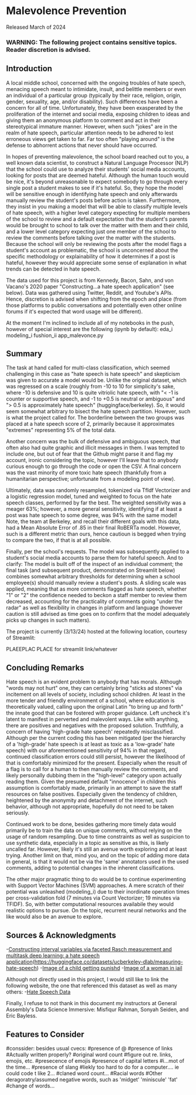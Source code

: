 # Malevolence Prevention
Released March of 2024

### WARNING: The following project contains sensitive topics. Reader discretion is advised.

## Introduction

A local middle school, concerned with the ongoing troubles of hate spech, menacing speech meant to intimidate, insult, and belittle members or even an individual of a particular group (typically by their race, religion, origin, gender, sexuality, age, and/or disability). Such differences have been a concern for all of time. Unfortunately, they have been exasperated by the proliferation of the internet and social media, exposing children to ideas and giving them an anonymous platform to comment and act in their stereotypical immature manner. However, when such "jokes" are in the realm of hate speech, particular attention needs to be adhered to lest erroneous views get taken to far. Far too often "playing around" is the defense to abhorrent actions that never should have occurred.

In hopes of preventing malevolence, the school board reached out to you, a well known data scientist, to construct a Natural Language Processor (NLP) that the school could use to analyze their students' social media accounts, looking for posts that are deemed hateful. Although the human touch would be nice, it's beyond unreasonable to expect somebody to go through every single post a student makes to see if it's hateful. So, they hope the model will be sensitive enough in identifying hate speech and only afterwards manually review the student's posts before action is taken. Furthermore, they insist in you making a model that will be able to classify multiple levels of hate speech, with a higher level category expecting for multiple members of the school to review and a default expectation that the student's parents would be brought to school to talk over the matter with them and their child, and a lower level category expecting just one member of the school to review the comments before talking over the matter with the students. Because the school will only be reviewing the posts after the model flags a student's account as problematic, the school is unconcerned about the specific methodology or explainability of how it determines if a post is hateful, however they would appreciate some sense of explanation in what trends can be detected in hate speech.

The data used for this project is from Kennedy, Bacon, Sahn, and von Vacano's 2020 paper "Constructing...a hate speech application" (see below). Data was gathered using Twitter, Reddit, and Youtube's APIs. Hence, discretion is advised when shifting from the epoch and place (from those platforms to public conversations and potentially even other online forums if it's expected that word usage will be different).

At the moment I'm inclined to include all of my notebooks in the push, however of special interest are the following (ipynb by default):
eda_i
modeling_i
fushion_ii
app_malevonce.py

## Summary

The task at hand called for multi-class classification, which seemed challenging in this case as "hate speech is hate speech" and skepticism was given to accurate a model would be. Unlike the original dataset, which was regressed on a scale (roughly from -10 to 10 for simplicity's sake, where -10 is defensive and 10 is quite vitriolic hate speech, with "< -1 is counter or supportive speech, and -1 to +0.5 is neutral or ambiguous" and "> 0.5 is approximately hate speech" (huggingface/berkeley). So, it would seem somewhat arbitrary to bisect the hate speech partition. However, such is what the project called for. The borderline between the two groups was placed at a hate speech score of 2, primarily because it approximates "extremes" representing 5% of the total data.

Another concern was the bulk of defensive and ambiguous speech, that often also had quite graphic and illicit messages in them. I was tempted to include one, but out of fear that the Github might parse it and flag my account, ironic considering the topic, however I'll leave that to anybody curious enough to go through the code or open the CSV. A final concern was the vast minority of more toxic hate speech (thankfully from a humanitarian perspective; unfortunate from a modeling point of view).

Ultimately, data was randomly resampled, tokenized via TfIdf Vectorizer and a logistic regression model, tuned and weighted to focus on the hate speech classes, performed by far the best. The weighted sensitivity was a meager 63%; however, a more general sensitivity, identifying if at least a post was hate speech to some degree, was 94% with the same model! Note, the team at Berkeley, and recall their different goals with this data, had a Mean Absolute Error of .85 in their final RoBERTa model. However, such is a different metric than ours, hence cautioun is begged when trying to compare the two, if that is at all possible.

Finally, per the school's requests. The model was subsequently applied to a student's social media accounts to parse them for hateful speech. And to clarify: The model is built off of the inspect of an individual comment; the final task (and subsequent product, demonstrated on Streamlit below) combines somewhat arbitrary thresholds for determining when a school employee(s) should manually review a student's posts. A sliding scale was applied, meaning that as more comments flagged as hate speech, whether "1" or "2" the confidence needed to beckon a staff member to review them decreased, accounting for the practicality of comments going "under the radar" as well as flexibility in changes in platform and language (however caution is still advised as time goes on to confirm that the model adequately picks up changes in such matters).

The project is currently (3/13/24) hosted at the following location, courtesy of Streamlit:

PLAEEPLAC PLACE for streamlit link/whatever

## Concluding Remarks

Hate speech is an evident problem to anybody that has morals. Although "words may not hurt" one, they can certainly bring "sticks ad stones" via incitement on all levels of society, including school children. At least in the more tender and friendly environment of a school, where education is theoretically valued, calling upon the original Latin "to bring up and forth" the innate good that can be fostered with proper guidance. Left uncheck it's latent to manifest in perverted and malevolent ways. Like with anything, there are positives and negatives with the proposed solution. Truthfully, a concern of having 'high-grade hate speech' repeatedly misclassified. Although per the current coding this has been mitigated (per the hierarchy of a 'high-grade' hate speech is at least as toxic as a 'low-grade' hate speech) with our aforementioned sensitivity of 94% in that regard, continued classification errors could still persist, however the likelihood of that is comfortably minimized for the present. Especially when the result of a flag is to call for a human to then manually review the comments, and likely personally dubbing them in the "high-level" category upon actually reading them. Given the presumed default "innocence" in children this assumption is comfortably made, primarily in an attempt to save the staff resources on false positives. Especially given the tendency of children, heightened by the anonymity and detachment of the internet, such behavior, although not appropriate, hopefully do not need to be taken seriously.

Continued work to be done, besides gathering more timely data would primarily be to train the data on unique comments, without relying on the usage of random resampling. Due to time constraints as well as suspicion to use synthetic data, especially in a topic as sensitive as this, is likely uncalled far. However, likely it's still an avenue worth exploring and at least trying. Another limit on that, mind you, and on the topic of adding more data in general, is that it would not be via the 'same' annotators used in the used comments, adding to potential changes in the inherent classifications.

The other major pragmatic thing to do would be to continue experimenting with Support Vector Machines (SVM) approaches. A mere scratch of their potential was unleashed (modeling_i) due to their inordinate operation times per cross-validation fold (7 minutes via Count Vectorizer; 19 minutes via TFIDF). So, with better computational resources availabile they would realistic options to pursue. On the topic, recurrent neural networks and the like would also be an avenue to explore.

## Sources & Acknowledgments

-[Constructing interval variables via faceted Rasch measurement and multitask deep learning: a hate speech application](https://arxiv.org/abs/2009.10277)(https://huggingface.co/datasets/ucberkeley-dlab/measuring-hate-speech)
-[Image of a child getting punishd](https://medium.com/@sonali.srijan.13/mommy-the-teacher-hit-me-my-experiences-with-corporal-punishment-a41f7b1ce101)
-[Image of a woman in jail](https://www.thecut.com/2016/08/incarcerated-women-held-in-jail.html)

Although not directly used in this project, I would still like to link the following website, the one that referenced this dataset as well as many others:
-[Hate Speech Data](https://hatespeechdata.com/)

Finally, I refuse to not thank in this document my instructors at General Assembly's Data Science Immersive: Misfiqur Rahman, Sonyah Seiden, and Eric Bayless.


## Features to Consider

#conssider: besides usual cvecs:
#presence of @
#presence of links
#Actually written properly?
#original word count
    #figure out re. links, emojis, etc.
#presecence of emojis
#presence of capital letters
    #i...mot of the time...
#presence of slang
    #liekly too hard to do for a computer.... ie could code t like 2...
#claned word count...
#Racial words
#Other deragoratry/assumed negative words, such as 'midget' 'miniscule' 'fat'
#change of words...
